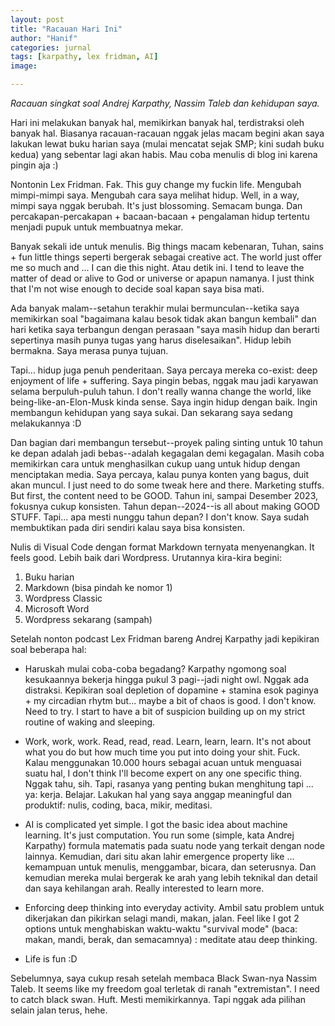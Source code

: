 ```yaml
---
layout: post
title: "Racauan Hari Ini"
author: "Hanif" 
categories: jurnal
tags: [karpathy, lex fridman, AI]
image: 

---
```


*Racauan singkat soal Andrej Karpathy, Nassim Taleb dan kehidupan saya.*<!--more-->

Hari ini melakukan banyak hal, memikirkan banyak hal, terdistraksi oleh banyak hal. Biasanya racauan-racauan nggak jelas macam begini akan saya lakukan lewat buku harian saya (mulai mencatat sejak SMP; kini sudah buku kedua) yang sebentar lagi akan habis. Mau coba menulis di blog ini karena pingin aja :)

Nontonin Lex Fridman. Fak. This guy change my fuckin life. Mengubah mimpi-mimpi saya. Mengubah cara saya melihat hidup. Well, in a way, mimpi saya nggak berubah. It's just blossoming. Semacam bunga. Dan percakapan-percakapan + bacaan-bacaan + pengalaman hidup tertentu menjadi pupuk untuk membuatnya mekar. 

Banyak sekali ide untuk menulis. Big things macam kebenaran, Tuhan, sains + fun little things seperti bergerak sebagai creative act. The world just offer me so much and ... I can die this night. Atau detik ini. I tend to leave the matter of dead or alive to God or universe or apapun namanya. I just think that I'm not wise enough to decide soal kapan saya bisa mati. 

Ada banyak malam--setahun terakhir mulai bermunculan--ketika saya memikirkan soal "bagaimana kalau besok tidak akan bangun kembali" dan hari ketika saya terbangun dengan perasaan "saya masih hidup dan berarti sepertinya masih punya tugas yang harus diselesaikan". Hidup lebih bermakna. Saya merasa punya tujuan. 

Tapi... hidup juga penuh penderitaan. Saya percaya mereka co-exist: deep enjoyment of life + suffering. Saya pingin bebas, nggak mau jadi karyawan selama berpuluh-puluh tahun. I don't really wanna change the world, like being-like-an-Elon-Musk kinda sense. Saya ingin hidup dengan baik. Ingin membangun kehidupan yang saya sukai. Dan sekarang saya sedang melakukannya :D

Dan bagian dari membangun tersebut--proyek paling sinting untuk 10 tahun ke depan adalah jadi bebas--adalah kegagalan demi kegagalan. Masih coba memikirkan cara untuk menghasilkan cukup uang untuk hidup dengan menciptakan media. Saya percaya, kalau punya konten yang bagus, duit akan muncul. I just need to do some tweak here and there. Marketing stuffs. But first, the content need to be GOOD. Tahun ini, sampai Desember 2023, fokusnya cukup konsisten. Tahun depan--2024--is all about making GOOD STUFF. Tapi... apa mesti nunggu tahun depan? I don't know. Saya sudah membuktikan pada diri sendiri kalau saya bisa konsisten. 

Nulis di Visual Code dengan format Markdown ternyata menyenangkan. It feels good. Lebih baik dari Wordpress. Urutannya kira-kira begini:
1. Buku harian 
2. Markdown (bisa pindah ke nomor 1)
3. Wordpress Classic 
4. Microsoft Word
5. Wordpress sekarang (sampah)

Setelah nonton podcast Lex Fridman bareng Andrej Karpathy jadi kepikiran soal beberapa hal:

- Haruskah mulai coba-coba begadang? Karpathy ngomong soal kesukaannya bekerja hingga pukul 3 pagi--jadi night owl. Nggak ada distraksi. Kepikiran soal depletion of dopamine + stamina esok paginya + my circadian rhytm but... maybe a bit of chaos is good. I don't know. Need to try. I start to have a bit of suspicion building up on my strict routine of waking and sleeping. 

- Work, work, work. Read, read, read. Learn, learn, learn. It's not about what you do but how much time you put into doing your shit. Fuck. Kalau menggunakan 10.000 hours sebagai acuan untuk menguasai suatu hal, I don't think I'll become expert on any one specific thing. Nggak tahu, sih. Tapi, rasanya yang penting bukan menghitung tapi ... ya: kerja. Belajar. Lakukan hal yang saya anggap meaningful dan produktif: nulis, coding, baca, mikir, meditasi. 

- AI is complicated yet simple. I got the basic idea about machine learning. It's just computation. You run some (simple, kata Andrej Karpathy) formula matematis pada suatu node yang terkait dengan node lainnya. Kemudian, dari situ akan lahir emergence property like ... kemampuan untuk menulis, menggambar, bicara, dan seterusnya. Dan kemudian mereka mulai bergerak ke arah yang lebih teknikal dan detail dan saya kehilangan arah. Really interested to learn more. 

- Enforcing deep thinking into everyday activity. Ambil satu problem untuk dikerjakan dan pikirkan selagi mandi, makan, jalan. Feel like I got 2 options untuk menghabiskan waktu-waktu "survival mode" (baca: makan, mandi, berak, dan semacamnya) : meditate atau deep thinking. 

- Life is fun :D

Sebelumnya, saya cukup resah setelah membaca Black Swan-nya Nassim Taleb. It seems like my freedom goal terletak di ranah "extremistan". I need to catch black swan. Huft. Mesti memikirkannya. Tapi nggak ada pilihan selain jalan terus, hehe. 